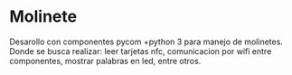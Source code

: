 # Molinete
Desarollo con componentes pycom +python 3 para manejo de molinetes. Donde se busca realizar: leer tarjetas nfc, comunicacion por wifi entre componentes, mostrar palabras en led, entre otros.
